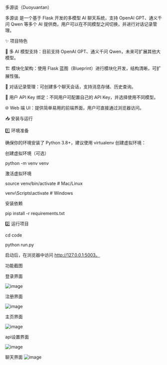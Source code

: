 多源谈（Duoyuantan）

多源谈 是一个基于 Flask 开发的多模型 AI 聊天系统，支持 OpenAI GPT、通义千问 Qwen 等多个 AI 提供商，用户可以在不同模型之间切换，并进行对话记录管理。

✨ 项目特色

📌 多 AI 模型支持：目前支持 OpenAI GPT、通义千问 Qwen，未来可扩展其他大模型。

🏗 模块化架构：使用 Flask 蓝图（Blueprint）进行模块化开发，结构清晰，可扩展性强。

📄 对话记录管理：可创建多个聊天会话，支持消息存储、历史查询。

🔐 用户 API Key 绑定：不同用户可配置自己的 API Key，并选择使用不同模型。

🌐 Web 端 UI：提供简单易用的前端界面，用户可直接通过浏览器访问。


📥 安装与运行

1️⃣ 环境准备

确保你的环境安装了 Python 3.8+，建议使用 virtualenv 创建虚拟环境：

创建虚拟环境（可选）

python -m venv venv

激活虚拟环境

source venv/bin/activate # Mac/Linux

venv\Scripts\activate # Windows

安装依赖

pip install -r requirements.txt 

2️⃣ 运行项目

cd code

python run.py

启动后，在浏览器中访问 http://127.0.0.1:5003。

功能截图

登录界面

![image](https://github.com/user-attachments/assets/ee45bfb2-efbb-4f1c-a80e-b28cc3d4a0ec)


注册界面

![image](https://github.com/user-attachments/assets/c10bcba1-33f4-4619-854d-27f8035a996b)


主页界面

![image](https://github.com/user-attachments/assets/3af63f54-f1be-420f-955a-f8aec4ce7244)


api设置界面

![image](https://github.com/user-attachments/assets/ecfcea17-5c58-4c9e-8866-1df1393f8d8e)


聊天界面
![image](https://github.com/user-attachments/assets/2d785f4d-d05f-4430-a72f-5e4c8819bc38)


